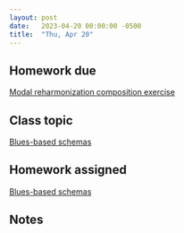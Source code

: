 ```yaml
---
layout: post
date:   2023-04-20 00:00:00 -0500
title:  "Thu, Apr 20"
---
```


## Homework due

[Modal reharmonization composition exercise](https://viva.pressbooks.pub/openmusictheory/chapter/modal-schemas/#assignments)

## Class topic

[Blues-based schemas](https://viva.pressbooks.pub/openmusictheory/chapter/blues-based-schemas/)

## Homework assigned

[Blues-based schemas](https://viva.pressbooks.pub/openmusictheory/chapter/blues-based-schemas/#assignments)

## Notes

